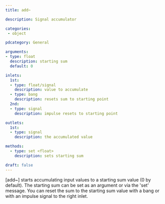 ```yaml
---
title: add~

description: Signal accumulator

categories:
 - object

pdcategory: General

arguments:
- type: float
  description: starting sum
  default: 0

inlets:
  1st:
  - type: float/signal
    description: value to accumulate
  - type: bang
    description: resets sum to starting point
  2nd:
  - type: signal
    description: impulse resets to starting point

outlets:
  1st:
  - type: signal
    description: the accumulated value

methods:
  - type: set <float>
    description: sets starting sum

draft: false
---
```


[add~] starts accumulating input values to a starting sum value (0 by default). The starting sum can be set as an argument or via the 'set' message. You can reset the sum to the starting sum value with a bang or with an impulse signal to the right inlet.
